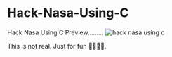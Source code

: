 # Hack-Nasa-Using-C
Hack Nasa Using C
Preview.........
![hack nasa using c](https://github.com/aburaihanc/Hack-Nasa-Using-C/blob/main/Screenshot%202021-03-17%20174035.png)


This is not real. Just for fun 👱‍😆😆😆.
